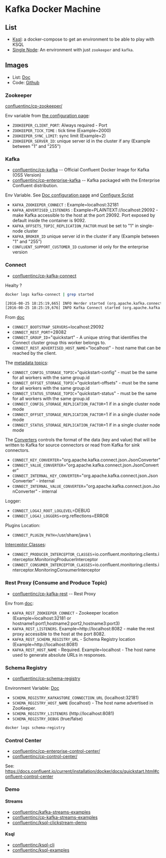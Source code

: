 # Kafka Docker Machine


## List

  * [Ksql](./ksql): a docker-compose to get an environment to be able to play with KSQL
  * [Single Node](./single_node): An environment with just `zookeeper` and `kafka`.


## Images

  * List: [Doc](https://docs.confluent.io/current/installation/docker/docs/configuration.html)
  * Code: [Github](https://github.com/confluentinc/cp-docker-images/debian)

### Zookeeper

[confluentinc/cp-zookeeper/](https://hub.docker.com/r/confluentinc/cp-zookeeper/)

Env variable from [the configuration page](https://docs.confluent.io/current/installation/docker/docs/configuration.html#zookeeper):
  * `ZOOKEEPER_CLIENT_PORT`: Always required - Port
  * `ZOOKEEPER_TICK_TIME` : tick time (Example=2000)
  * `ZOOKEEPER_SYNC_LIMIT`: sync limit (Example=2)
  * `ZOOKEEPER_SERVER_ID`: unique server id in the cluster if any (Example between "1" and "255")

### Kafka

  * [confluentinc/cp-kafka](https://hub.docker.com/r/confluentinc/cp-kafka/) -- Official Confluent Docker Image for Kafka (OSS Version)
  * [confluentinc/cp-enterprise-kafka](https://hub.docker.com/r/confluentinc/cp-enterprise-kafka/) -- Kafka packaged with the Enterprise Confluent distribution. 


Env Variable. See [Doc configuration page](https://docs.confluent.io/current/installation/docker/docs/configuration.html#confluent-kafka-cp-kafka) and [Configure Script](https://github.com/confluentinc/cp-docker-images/blob/3.3.x/debian/kafka/include/etc/confluent/docker/configure)

  * `KAFKA_ZOOKEEPER_CONNECT` : Example=localhost:32181
  * `KAFKA_ADVERTISED_LISTENERS` : Example=PLAINTEXT://localhost:29092 - make Kafka accessible to the host at the port 29092. Port exposed by default inside the container is 9092.
  * `KAFKA_OFFSETS_TOPIC_REPLICATION_FACTOR` must be set to "1" in single-node cluster
  * `KAFKA_BROKER_ID` unique server id in the cluster if any (Example between "1" and "255")
  * `CONFLUENT_SUPPORT_CUSTOMER_ID` customer id only for the enterprise version

### Connect

  * [confluentinc/cp-kafka-connect](https://hub.docker.com/r/confluentinc/cp-kafka-connect/)

Healty ?
```bash
docker logs kafka-connect | grep started
```
```txt
[2016-08-25 18:25:19,665] INFO Herder started (org.apache.kafka.connect.runtime.distributed.DistributedHerder)
[2016-08-25 18:25:19,676] INFO Kafka Connect started (org.apache.kafka.connect.runtime.Connect)
```

From [doc](https://docs.confluent.io/current/installation/docker/docs/configuration.html#kafka-connect)

  * `CONNECT_BOOTSTRAP_SERVERS`=localhost:29092 
  * `CONNECT_REST_PORT`=28082 
  * `CONNECT_GROUP_ID`="quickstart" - A unique string that identifies the Connect cluster group this worker belongs to.
  * `CONNECT_REST_ADVERTISED_HOST_NAME`="localhost" - host name that can be reached by the client.


The [metadata topics](https://gerardnico.com/wiki/dit/kafka/distributed#metadata_internal_topics):
  * `CONNECT_CONFIG_STORAGE_TOPIC`="quickstart-config" -  must be the same for all workers with the same group.id
  * `CONNECT_OFFSET_STORAGE_TOPIC`="quickstart-offsets" -  must be the same for all workers with the same group.id
  * `CONNECT_STATUS_STORAGE_TOPIC`="quickstart-status"  -  must be the same for all workers with the same group.id
  * `CONNECT_CONFIG_STORAGE_REPLICATION_FACTOR`=1 if in a single cluster node mode
  * `CONNECT_OFFSET_STORAGE_REPLICATION_FACTOR`=1 if in a single cluster node mode
  * `CONNECT_STATUS_STORAGE_REPLICATION_FACTOR`=1 if in a single cluster node mode

The [Converters](https://gerardnico.com/wiki/dit/kafka/converter) controls the format of the data (key and value) that will be written to Kafka for source connectors or read from Kafka for sink connectors.
  * `CONNECT_KEY_CONVERTER`="org.apache.kafka.connect.json.JsonConverter" 
  * `CONNECT_VALUE_CONVERTER`="org.apache.kafka.connect.json.JsonConverter" 
  * `CONNECT_INTERNAL_KEY_CONVERTER`="org.apache.kafka.connect.json.JsonConverter" - internal
  * `CONNECT_INTERNAL_VALUE_CONVERTER`="org.apache.kafka.connect.json.JsonConverter"  - internal

Logger:
  * `CONNECT_LOG4J_ROOT_LOGLEVEL`=DEBUG
  * `CONNECT_LOG4J_LOGGERS`=org.reflections=ERROR 

Plugins Location:
  * `CONNECT_PLUGIN_PATH`=/usr/share/java \

[Interceptor Classes](https://docs.confluent.io/4.0.0/control-center/docs/clients.html):
  * `CONNECT_PRODUCER_INTERCEPTOR_CLASSES`=io.confluent.monitoring.clients.interceptor.MonitoringProducerInterceptor
  * `CONNECT_CONSUMER_INTERCEPTOR_CLASSES`=io.confluent.monitoring.clients.interceptor.MonitoringConsumerInterceptor

### Rest Proxy (Consume and Produce Topic)

  * [confluentinc/cp-kafka-rest](https://hub.docker.com/r/confluentinc/cp-kafka-rest/) -- Rest Proxy

Env from [doc](https://docs.confluent.io/current/installation/docker/docs/configuration.html#kafka-rest-proxy):
  * `KAFKA_REST_ZOOKEEPER_CONNECT` - Zookeeper location (Example=localhost:32181 or hostname1:port1,hostname2:port2,hostname3:port3)
  * `KAFKA_REST_LISTENERS`. Example=http://localhost:8082 - make the rest proxy accessible to the host at the port 8082.
  * `KAFKA_REST_SCHEMA_REGISTRY_URL` - Schema Registry location (Example=http://localhost:8081)
  * `KAFKA_REST_HOST_NAME` - Required. Example=localhost - The host name used to generate absolute URLs in responses. 

### Schema Registry

  * [confluentinc/cp-schema-registry](https://hub.docker.com/r/confluentinc/cp-schema-registry/)

Environment Variable: [Doc](https://docs.confluent.io/current/installation/docker/docs/configuration.html#schema-registry)
  
  * `SCHEMA_REGISTRY_KAFKASTORE_CONNECTION_URL` (localhost:32181)
  * `SCHEMA_REGISTRY_HOST_NAME` (localhost) - The host name advertised in ZooKeeper. 
  * `SCHEMA_REGISTRY_LISTENERS` (http://localhost:8081)
  * `SCHEMA_REGISTRY_DEBUG` (true/false)

```bash
docker logs schema-registry
```

### Control Center

  * [confluentinc/cp-enterprise-control-center/](https://hub.docker.com/r/confluentinc/cp-enterprise-control-center/)
  * [confluentinc/cp-control-center/](https://hub.docker.com/r/confluentinc/cp-control-center/)

See:
https://docs.confluent.io/current/installation/docker/docs/quickstart.html#confluent-control-center

### Demo

#### Streams
  
  * [confluentinc/kafka-streams-examples](https://hub.docker.com/r/confluentinc/kafka-streams-examples/)
  * [confluentinc/cp-kafka-streams-examples](https://hub.docker.com/r/confluentinc/cp-kafka-streams-examples/)
  * [confluentinc/ksql-clickstream-demo](https://hub.docker.com/r/confluentinc/ksql-clickstream-demo/)

#### Ksql

  * [confluentinc/ksql-cli](https://hub.docker.com/r/confluentinc/ksql-cli/)
  * [confluentinc/ksql-examples](https://hub.docker.com/r/confluentinc/ksql-examples/)